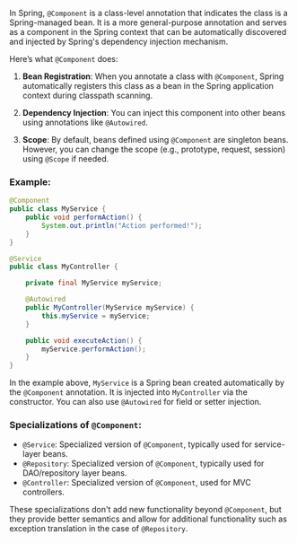 In Spring, `@Component` is a class-level annotation that indicates the class is a Spring-managed bean. It is a more general-purpose annotation and serves as a component in the Spring context that can be automatically discovered and injected by Spring's dependency injection mechanism.

Here’s what `@Component` does:

1. **Bean Registration**: When you annotate a class with `@Component`, Spring automatically registers this class as a bean in the Spring application context during classpath scanning.
    
2. **Dependency Injection**: You can inject this component into other beans using annotations like `@Autowired`.
    
3. **Scope**: By default, beans defined using `@Component` are singleton beans. However, you can change the scope (e.g., prototype, request, session) using `@Scope` if needed.
    

### Example:

```java
@Component
public class MyService {
    public void performAction() {
        System.out.println("Action performed!");
    }
}

@Service
public class MyController {

    private final MyService myService;

    @Autowired
    public MyController(MyService myService) {
        this.myService = myService;
    }

    public void executeAction() {
        myService.performAction();
    }
}
```

In the example above, `MyService` is a Spring bean created automatically by the `@Component` annotation. It is injected into `MyController` via the constructor. You can also use `@Autowired` for field or setter injection.

### Specializations of `@Component`:

- `@Service`: Specialized version of `@Component`, typically used for service-layer beans.
- `@Repository`: Specialized version of `@Component`, typically used for DAO/repository layer beans.
- `@Controller`: Specialized version of `@Component`, used for MVC controllers.

These specializations don't add new functionality beyond `@Component`, but they provide better semantics and allow for additional functionality such as exception translation in the case of `@Repository`.